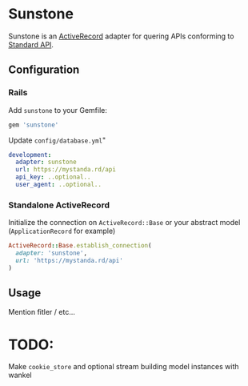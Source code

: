 # Sunstone

Sunstone is an [ActiveRecord](https://rubygems.org/gems/activerecord) adapter for quering
APIs conforming to [Standard API](https://github.com/waratuman/standardapi).

Configuration
-------------

### Rails

Add `sunstone` to your Gemfile:

```ruby
gem 'sunstone'
```

Update `config/database.yml`"

```yaml
development:
  adapter: sunstone
  url: https://mystanda.rd/api
  api_key: ..optional..
  user_agent: ..optional..
```

### Standalone ActiveRecord

Initialize the connection on `ActiveRecord::Base` or your abstract model (`ApplicationRecord` for example)

```ruby
ActiveRecord::Base.establish_connection(
  adapter: 'sunstone',
  url: 'https://mystanda.rd/api'
)
```

Usage
-----

Mention fitler / etc...

TODO:
=====
Make `cookie_store` and optional
stream building model instances with wankel
